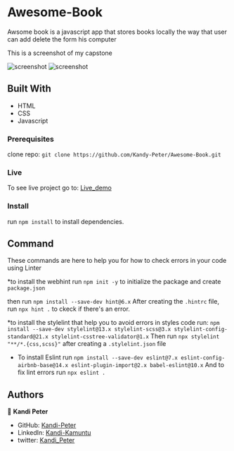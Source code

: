 # Awesome-Book
Awsome book is a javascript app that stores books locally the way that user can add delete the form his computer

This is a screenshot of my capstone

![screenshot](./images/.png) ![screenshot](./images/.png)

## Built With

- HTML
- CSS
- Javascript

### Prerequisites

clone repo: `git clone https://github.com/Kandy-Peter/Awesome-Book.git`

### Live
 To see live project go to: [Live_demo]()

### Install

 run `npm install` to install dependencies.

## Command

These commands are here to help you for how to check errors in your code using Linter

*to install the webhint run `npm init -y` to initialize the package and create `package.json`

 then run `npm install --save-dev hint@6.x`
 After creating the `.hintrc` file, run `npx hint .` to ckeck if there's an error.

*to install the stylelint that help you to avoid errors in styles code run:
    `npm install --save-dev stylelint@13.x stylelint-scss@3.x stylelint-config-standard@21.x stylelint-csstree-validator@1.x`
 Then run `npx stylelint "**/*.{css,scss}"` after creating a `.stylelint.json` file

* To install Eslint run `npm install --save-dev eslint@7.x eslint-config-airbnb-base@14.x eslint-plugin-import@2.x babel-eslint@10.x`
And to fix lint errors run `npx eslint .`

## Authors

👤 **Kandi Peter**

- GitHub: [Kandi-Peter](https://github.com/Kandy-Peter)
- LinkedIn: [Kandi-Kamuntu](https://www.linkedin.com/in/kandi-peter-a49590212/)
- twitter: [Kandi_Peter](https://twitter.com/peter_kandy)

